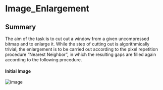# Image_Enlargement

## Summary
The aim of the task is to cut out a window from a given uncompressed bitmap and to enlarge it. 
While the step of cutting out is algorithmically trivial, the enlargement is to be carried out according to the pixel repetition procedure “Nearest Neighbor”, in which the resulting gaps are filled again according to the following procedure.

#### Initial Image
![image](https://user-images.githubusercontent.com/95241469/155877286-87a878bf-1e71-4585-9ff8-16cc43671801.png)
